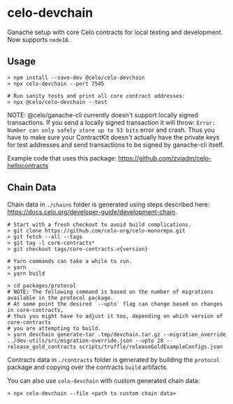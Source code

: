 # celo-devchain

Ganache setup with core Celo contracts for local testing and development.
Now supports `node18`.

## Usage

```
> npm install --save-dev @celo/celo-devchain
> npx celo-devchain --port 7545
```

```
# Run sanity tests and print all core contract addresses:
> npx @celo/celo-devchain --test
```


NOTE: @celo/ganache-cli currently doesn't support locally signed transactions. If you send
a locally signed transaction it will throw: `Error: Number can only safely store up to 53 bits`
error and crash. Thus you have to make sure your ContractKit doesn't actually have the private
keys for test addresses and send transactions to be signed by ganache-cli itself.

Example code that uses this package: https://github.com/zviadm/celo-hellocontracts

## Chain Data

Chain data in `./chains` folder is generated using steps described here: https://docs.celo.org/developer-guide/development-chain.
```
# Start with a fresh checkout to avoid build complications.
> git clone https://github.com/celo-org/celo-monorepo.git
> git fetch --all --tags
> git tag -l core-contracts*
> git checkout tags/core-contracts.v{version}

# Yarn commands can take a while to run.
> yarn
> yarn build

> cd packages/protocol
# NOTE: The following command is based on the number of migrations available in the protocol package. 
# At some point the desired `--upto` flag can change based on changes in core-contracts, 
# thus you might have to adjust it too, depending on which version of core-contracts
# you are attempting to build.
> yarn devchain generate-tar .tmp/devchain.tar.gz --migration_override ../dev-utils/src/migration-override.json --upto 28 --release_gold_contracts scripts/truffle/releaseGoldExampleConfigs.json
```

Contracts data in `./contracts` folder is generated by building the `protocol` package and copying over the contracts `build` artifacts.

You can also use `celo-devchain` with custom generated chain data:
```
> npx celo-devchain --file <path to custom chain data>
```
